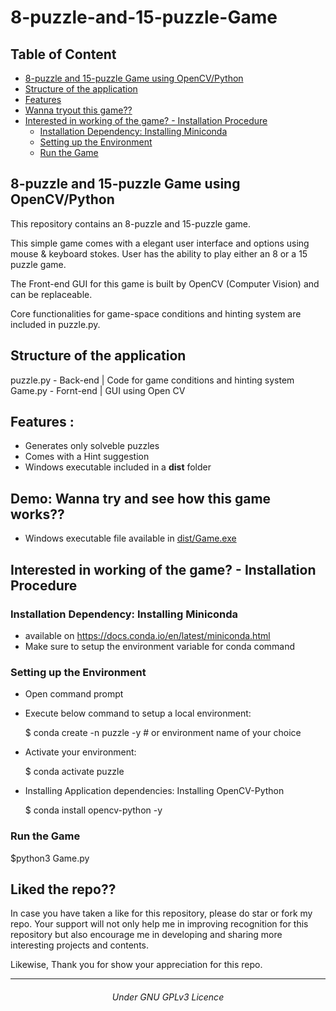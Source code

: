 # 8-puzzle-and-15-puzzle-Game




## Table of Content
- [8-puzzle and 15-puzzle Game using OpenCV/Python](#8-puzzle-and-15-puzzle-game-using-opencvpython)
- [Structure of the application](#structure-of-the-application)
- [Features](#features-)
- [Wanna tryout this game??](#demo-wanna-try-and-see-how-this-game-works)
- [Interested in working of the game? - Installation Procedure](#interested-in-working-of-the-game--installation-procedure)
  - [Installation Dependency: Installing Miniconda](#installation-dependency-installing-miniconda)
  - [Setting up the Environment](#setting-up-the-environment)
  - [Run the Game](#run-the-game)

## 8-puzzle and 15-puzzle Game using OpenCV/Python
This repository contains an 8-puzzle and 15-puzzle game. 

This simple game comes with a elegant user interface and options using mouse & keyboard stokes. User has the ability to play either an 8 or a 15 puzzle game.

The Front-end GUI for this game is built by OpenCV (Computer Vision) and can be replaceable.

Core functionalities for game-space conditions and hinting system are included in puzzle.py.
  
## Structure of the application
puzzle.py - Back-end | Code for game conditions and hinting system
Game.py   - Fornt-end | GUI using Open CV

## Features :
- Generates only solveble puzzles
- Comes with a Hint suggestion
- Windows executable included in a **dist** folder  

## Demo: Wanna try and see how this game works??
- Windows executable file available in [dist/Game.exe](https://github.com/RPG-coder/8-puzzle-and-15-puzzle-Game/tree/master/dist)

## Interested in working of the game? - Installation Procedure
### Installation Dependency: Installing Miniconda
- available on https://docs.conda.io/en/latest/miniconda.html
- Make sure to setup the environment variable for conda command

### Setting up the Environment
- Open command prompt

- Execute below command to setup a local environment:
  
  $ conda create -n puzzle -y # or environment name of your choice

- Activate your environment:

  $ conda activate puzzle

- Installing Application dependencies: Installing OpenCV-Python

  $ conda install opencv-python -y

### Run the Game

  $python3 Game.py

## Liked the repo?? 
In case you have taken a like for this repository, please do star or fork my repo. Your support will not only help me in improving recognition for this repository but also encourage me in developing and sharing more interesting projects and contents.

Likewise, Thank you for show your appreciation for this repo. 

<hr/>

<h6 align="center"> Under GNU GPLv3 Licence</h6>
